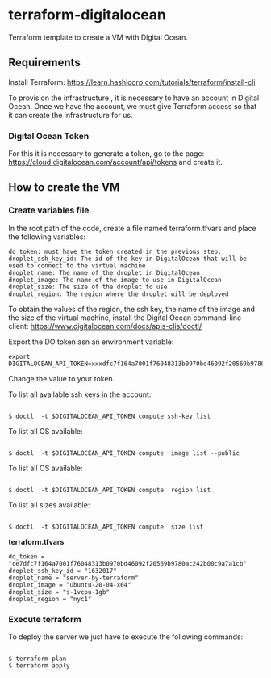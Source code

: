 # terraform-digitalocean
Terraform template to create a VM with Digital Ocean.

## Requirements

Install Terraform: https://learn.hashicorp.com/tutorials/terraform/install-cli

To provision the infrastructure , it is necessary to have an account in Digital Ocean. Once we have the account, we must give Terraform access so that it can create the infrastructure for us.


### Digital Ocean Token

For this it is necessary to generate a token, go to the page: https://cloud.digitalocean.com/account/api/tokens and create it.

## How to create the VM

### Create variables file
In the root path of the code, create a file named terraform.tfvars and place the following variables:


```
do_token: must have the token created in the previous step.
droplet_ssh_key_id: The id of the key in DigitalOcean that will be used to connect to the virtual machine
droplet_name: The name of the droplet in DigitalOcean
droplet_image: The name of the image to use in DigitalOcean
droplet_size: The size of the droplet to use
droplet_region: The region where the droplet will be deployed

```

To obtain the values of the region, the ssh key, the name  of the image and the size of the virtual machine, install the Digital Ocean command-line client: https://www.digitalocean.com/docs/apis-clis/doctl/

Export the DO token asn an environment variable:
```
export DIGITALOCEAN_API_TOKEN=xxxdfc7f164a7001f76048313b0970bd46092f20569b9780ac242b00c9a7axxx
```

Change the value to your token.


To list all available ssh keys in the account:
```

$ doctl  -t $DIGITALOCEAN_API_TOKEN compute ssh-key list
```


To list all OS available:
```

$ doctl  -t $DIGITALOCEAN_API_TOKEN compute  image list --public
```


To list all OS available:
```

$ doctl  -t $DIGITALOCEAN_API_TOKEN compute  region list
```


To list all sizes available:
```

$ doctl  -t $DIGITALOCEAN_API_TOKEN compute  size list
```

**terraform.tfvars**
```
do_token = "ce7dfc7f164a7001f76048313b0970bd46092f20569b9780ac242b00c9a7a1cb"
droplet_ssh_key_id = "1632017"
droplet_name = "server-by-terraform"
droplet_image = "ubuntu-20-04-x64"
droplet_size = "s-1vcpu-1gb"
droplet_region = "nyc1"
```

### Execute terraform


To deploy the server we just have to execute the following commands:
```

$ terraform plan
$ terraform apply